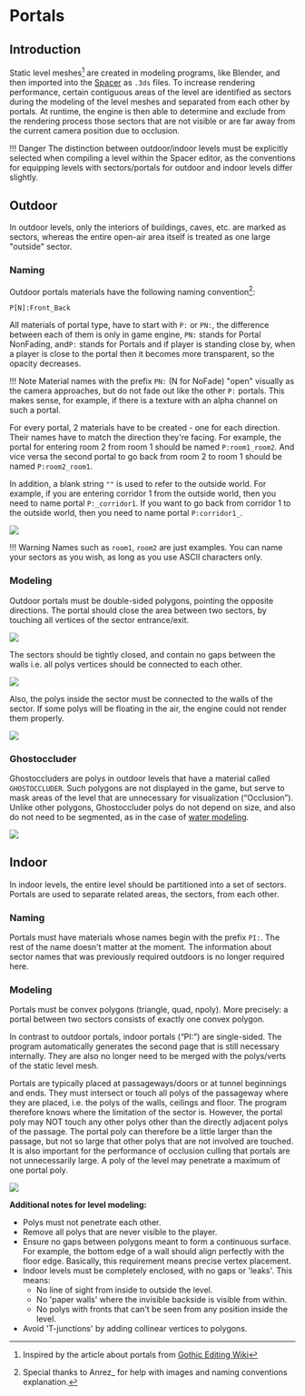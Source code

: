 # Portals

## Introduction

Static level meshes[^1] are created in modeling programs, like Blender, and then imported into the [Spacer](../worlds/spacer.md) as `.3ds` files. To increase rendering performance, certain contiguous areas of the level are identified as sectors during the modeling of the level meshes and separated from each other by portals. At runtime, the engine is then able to determine and exclude from the rendering process those sectors that are not visible or are far away from the current camera position due to occlusion.

!!! Danger
    The distinction between outdoor/indoor levels must be explicitly selected when compiling a level within the Spacer editor, as the conventions for equipping levels with sectors/portals for outdoor and indoor levels differ slightly.

## Outdoor
In outdoor levels, only the interiors of buildings, caves, etc. are marked as sectors, whereas the entire open-air area itself is treated as one large "outside" sector. 

### Naming

Outdoor portals materials have the following naming convention[^2]:
```
P[N]:Front_Back
```

All materials of portal type, have to start with `P:` or `PN:`, the difference between each of them is only in game engine, `PN:` stands for Portal NonFading, and`P:` stands for Portals and if player is standing close by, when a player is close to the portal then it becomes more transparent, so the opacity decreases.

!!! Note
    Material names with the prefix `PN:` (N for NoFade) "open" visually as the camera approaches, but do not fade out like the other `P:` portals. This makes sense, for example, if there is a texture with an alpha channel on such a portal.

For every portal, 2 materials have to be created - one for each direction. Their names have to match the direction they're facing. For example, the portal for entering room 2 from room 1 should be named `P:room1_room2`. And vice versa the second portal to go back from room 2 to room 1 should be named `P:room2_room1`.

In addition, a blank string `""` is used to refer to the outside world. For example, if you are entering corridor 1 from the outside world, then you need to name portal `P:_corridor1`. If you want to go back from corridor 1 to the outside world, then you need to name portal `P:corridor1_`.


![](../../assets/images/portals/outdoor_naming.png)


!!! Warning
    Names such as `room1`, `room2` are just examples. You can name your sectors as you wish, as long as you use ASCII characters only.

### Modeling
Outdoor portals must be double-sided polygons, pointing the opposite directions. The portal should close the area between two sectors, by touching all vertices of the sector entrance/exit. 

![](../../assets/images/portals/outdoor_modeling1.png)

The sectors should be tightly closed, and contain no gaps between the walls i.e. all polys vertices should be connected to each other.

![](../../assets/images/portals/outdoor_modeling2.png)   

Also, the polys inside the sector must be connected to the walls of the sector. If some polys will be floating in the air, the engine could not render them properly.

![](../../assets/images/portals/outdoor_modeling3.JPG)


### Ghostoccluder

Ghostoccluders are polys in outdoor levels that have a material called `GHOSTOCCLUDER`. Such polygons are not displayed in the game, but serve to mask areas of the level that are unnecessary for visualization (“Occlusion”). Unlike other polygons, Ghostoccluder polys do not depend on size, and also do not need to be segmented, as in the case of [water modeling](water.md#segmentation). 

![](../../assets/images/portals/ghostoccluder.png)

## Indoor
In indoor levels, the entire level should be partitioned into a set of sectors. Portals are used to separate related areas, the sectors, from each other. 

### Naming
Portals must have materials whose names begin with the prefix `PI:`. The rest of the name doesn't matter at the moment. The information about sector names that was previously required outdoors is no longer required here.

### Modeling
Portals must be convex polygons (triangle, quad, npoly). More precisely: a portal between two sectors consists of exactly one convex polygon. 

In contrast to outdoor portals, indoor portals (“PI:”) are single-sided. The program automatically generates the second page that is still necessary internally. They are also no longer need to be merged with the polys/verts of the static level mesh. 

Portals are typically placed at passageways/doors or at tunnel beginnings and ends. They must intersect or touch all polys of the passageway where they are placed, i.e. the polys of the walls, ceilings and floor. The program therefore knows where the limitation of the sector is. However, the portal poly may NOT touch any other polys other than the directly adjacent polys of the passage. The portal poly can therefore be a little larger than the passage, but not so large that other polys that are not involved are touched. It is also important for the performance of occlusion culling that portals are not unnecessarily large. A poly of the level may penetrate a maximum of one portal poly.

![](../../assets/images/portals/indoor_modeling1.png)

**Additional notes for level modeling:**

- Polys must not penetrate each other.
- Remove all polys that are never visible to the player.
- Ensure no gaps between polygons meant to form a continuous surface. For example, the bottom edge of a wall should align perfectly with the floor edge. Basically, this requirement means precise vertex placement. 
- Indoor levels must be completely enclosed, with no gaps or 'leaks'. This means:
    - No line of sight from inside to outside the level.
    - No 'paper walls' where the invisible backside is visible from within.
    - No polys with fronts that can't be seen from any position inside the level.
- Avoid 'T-junctions' by adding collinear vertices to polygons.



[^1]: Inspired by the article about portals from [Gothic Editing Wiki](https://wiki.worldofgothic.de/doku.php?id=zengin:portale)
[^2]: Special thanks to Anrez_ for help with images and naming conventions explanation.